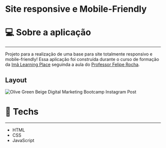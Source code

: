 # Site responsive e Mobile-Friendly

# 💻 Sobre a aplicação

---
Projeto para a realização de uma base para site totalmente responsivo e mobile-friendly! Essa aplicação foi construída durante o curso de formação da [Imã Learning Place](https://imalearningplace.com/) seguinda a aula do [Professor Felipe Rocha](https://www.youtube.com/watch?v=G4_QjTJTVlc&ab_channel=FelipeRocha%E2%80%A2dicasparadevs).

## Layout

![Olive Green Beige Digital Marketing Bootcamp Instagram Post](https://user-images.githubusercontent.com/92322675/175016138-aabab31e-502e-4b79-909f-557418d1debb.png)


# 🚀 **Techs**

---

- HTML
- CSS
- JavaScript
